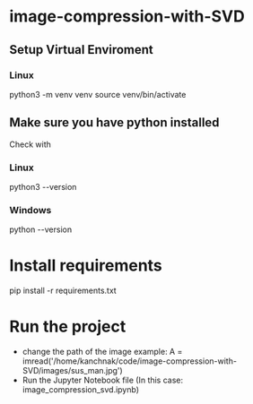 # image-compression-with-SVD

## Setup Virtual Enviroment
### Linux
python3 -m venv venv
source venv/bin/activate

## Make sure you have python installed
Check with
### Linux
python3 --version

### Windows
python --version

# Install requirements
pip install -r requirements.txt

# Run the project
+ change the path of the image
  example: A = imread('/home/kanchnak/code/image-compression-with-SVD/images/sus_man.jpg')
+ Run the Jupyter Notebook file (In this case: image_compression_svd.ipynb)